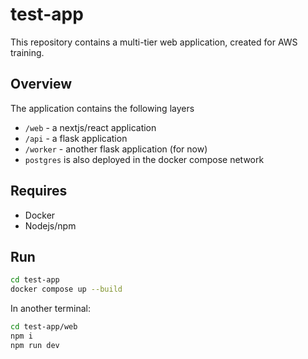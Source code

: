 # test-app

This repository contains a multi-tier web application, created for AWS training.

## Overview

The application contains the following layers
* `/web` - a nextjs/react application
* `/api` - a flask application
* `/worker` - another flask application (for now)
* `postgres` is also deployed in the docker compose network

## Requires

* Docker
* Nodejs/npm

## Run

```bash
cd test-app
docker compose up --build
```

In another terminal:
```bash
cd test-app/web
npm i
npm run dev
```